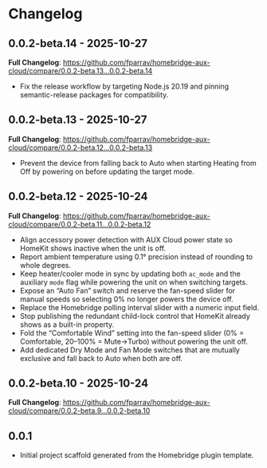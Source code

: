 # Changelog

## 0.0.2-beta.14 - 2025-10-27

**Full Changelog**: https://github.com/fparrav/homebridge-aux-cloud/compare/0.0.2-beta.13...0.0.2-beta.14

- Fix the release workflow by targeting Node.js 20.19 and pinning semantic-release packages for compatibility.

## 0.0.2-beta.13 - 2025-10-27

**Full Changelog**: https://github.com/fparrav/homebridge-aux-cloud/compare/0.0.2-beta.12...0.0.2-beta.13

- Prevent the device from falling back to Auto when starting Heating from Off by powering on before updating the target mode.

## 0.0.2-beta.12 - 2025-10-24

**Full Changelog**: https://github.com/fparrav/homebridge-aux-cloud/compare/0.0.2-beta.11...0.0.2-beta.12

- Align accessory power detection with AUX Cloud power state so HomeKit shows inactive when the unit is off.
- Report ambient temperature using 0.1° precision instead of rounding to whole degrees.
- Keep heater/cooler mode in sync by updating both `ac_mode` and the auxiliary `mode` flag while powering the unit on when switching targets.
- Expose an “Auto Fan” switch and reserve the fan-speed slider for manual speeds so selecting 0% no longer powers the device off.
- Replace the Homebridge polling interval slider with a numeric input field.
- Stop publishing the redundant child-lock control that HomeKit already shows as a built-in property.
- Fold the “Comfortable Wind” setting into the fan-speed slider (0% = Comfortable, 20–100% = Mute→Turbo) without powering the unit off.
- Add dedicated Dry Mode and Fan Mode switches that are mutually exclusive and fall back to Auto when both are off.

## 0.0.2-beta.10 - 2025-10-24

**Full Changelog**: https://github.com/fparrav/homebridge-aux-cloud/compare/0.0.2-beta.9...0.0.2-beta.10

## 0.0.1
- Initial project scaffold generated from the Homebridge plugin template.
